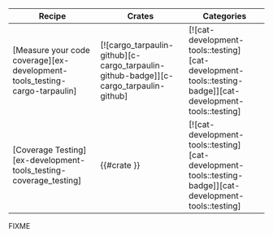 | Recipe | Crates | Categories |
|--------|--------|------------|
| [Measure your code coverage][ex-development-tools_testing-cargo-tarpaulin] | [![cargo_tarpaulin-github][c-cargo_tarpaulin-github-badge]][c-cargo_tarpaulin-github] | [![cat-development-tools::testing][cat-development-tools::testing-badge]][cat-development-tools::testing] |
| [Coverage Testing][ex-development-tools_testing-coverage_testing] | {{#crate }} | [![cat-development-tools::testing][cat-development-tools::testing-badge]][cat-development-tools::testing] |

<div class="hidden">
FIXME
</div>
